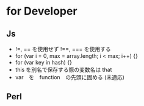 # for Developer

## Js

- !=, == を使用せず !==, === を使用する
- for (var i = 0, max = array.length; i &lt; max; i++) {}
- for (var key in hash) {}
- this を別名で保存する際の変数名は that
- var　を　function　の先頭に固める (未適応)

## Perl


